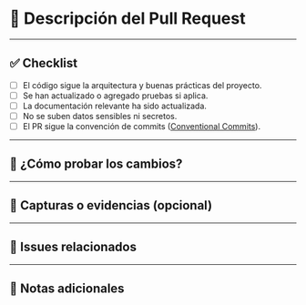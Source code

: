 # 🚀 Descripción del Pull Request

<!-- Explica brevemente qué cambios introduces y por qué. -->

---

## ✅ Checklist

- [ ] El código sigue la arquitectura y buenas prácticas del proyecto.
- [ ] Se han actualizado o agregado pruebas si aplica.
- [ ] La documentación relevante ha sido actualizada.
- [ ] No se suben datos sensibles ni secretos.
- [ ] El PR sigue la convención de commits ([Conventional Commits](https://www.conventionalcommits.org/es/v1.0.0/)).

---

## 🧪 ¿Cómo probar los cambios?

<!-- Explica los pasos para probar este PR localmente. Incluye comandos, rutas o datos de ejemplo si aplica. -->

---

## 📸 Capturas o evidencias (opcional)

<!-- Adjunta imágenes, gifs o logs relevantes para entender mejor el cambio. -->

---

## 🔗 Issues relacionados

<!-- Referencia issues cerrados o relacionados, por ejemplo: Closes #12 -->

---

## 🤖 Notas adicionales

<!-- Cualquier comentario extra para los revisores. -->
